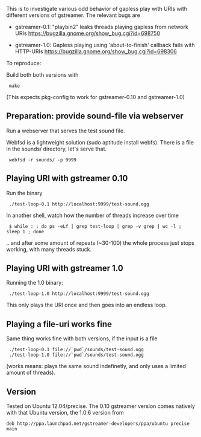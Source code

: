 This is to investigate various odd behavior of gapless play with URIs with
different versions of gstreamer. The relevant bugs are

  - gstreamer-0.1: "playbin2" leaks threads playing gapless from network URIs
       https://bugzilla.gnome.org/show_bug.cgi?id=698750

  - gstreamer-1.0: Gapless playing using 'about-to-finish' callback fails
                   with HTTP-URIs
        https://bugzilla.gnome.org/show_bug.cgi?id=698306

To reproduce:

Build both both versions with

     make

(This expects pkg-config to work for gstreamer-0.10 and gstreamer-1.0)

Preparation: provide sound-file via webserver
----------------------------------------------

Run a webserver that serves the test sound file.

Webfsd is a lightweight solution (sudo aptitude install webfs). There
is a file in the sounds/ directory, let's serve that.

     webfsd -r sounds/ -p 9999

Playing URI with gstreamer 0.10
-------------------------------

 Run the binary

     ./test-loop-0.1 http://localhost:9999/test-sound.ogg

In another shell, watch how the number of threads increase over time

     $ while : ; do ps -eLf | grep test-loop | grep -v grep | wc -l ; sleep 1 ; done

.. and after some amount of repeats (~30-100) the whole process just stops
working, with many threads stuck.

Playing URI with gstreamer 1.0
------------------------------

Running the 1.0 binary:

     ./test-loop-1.0 http://localhost:9999/test-sound.ogg

This only plays the URI once and then goes into an endless loop.

Playing a file-uri works fine
-----------------------------

Same thing works fine with both versions, if the input is a file

     ./test-loop-0.1 file://`pwd`/sounds/test-sound.ogg
     ./test-loop-1.0 file://`pwd`/sounds/test-sound.ogg

(works means: plays the same sound indefinetly, and only uses a limited
 amount of threads).

Version
-------
Tested on Ubuntu 12.04/precise. The 0.10 gstreamer version comes natively
with that Ubuntu version, the 1.0.6 version from

    deb http://ppa.launchpad.net/gstreamer-developers/ppa/ubuntu precise main
